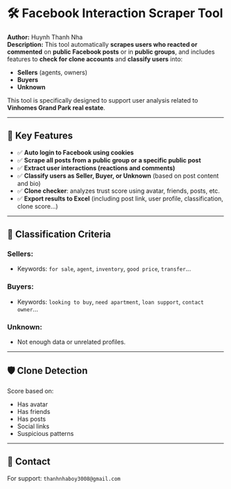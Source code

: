 # 🛠️ Facebook Interaction Scraper Tool

**Author:** Huynh Thanh Nha  
**Description:** This tool automatically **scrapes users who reacted or commented** on **public Facebook posts** or in **public groups**, and includes features to **check for clone accounts** and **classify users** into:

- **Sellers** (agents, owners)
- **Buyers**
- **Unknown**

This tool is specifically designed to support user analysis related to **Vinhomes Grand Park real estate**.

---

## 🔧 Key Features

- ✅ **Auto login to Facebook using cookies**
- ✅ **Scrape all posts from a public group or a specific public post**
- ✅ **Extract user interactions (reactions and comments)**
- ✅ **Classify users as Seller, Buyer, or Unknown** (based on post content and bio)
- ✅ **Clone checker**: analyzes trust score using avatar, friends, posts, etc.
- ✅ **Export results to Excel** (including post link, user profile, classification, clone score...)

---
## 🧠 Classification Criteria

### Sellers:
- Keywords: `for sale`, `agent`, `inventory`, `good price`, `transfer`...

### Buyers:
- Keywords: `looking to buy`, `need apartment`, `loan support`, `contact owner`...

### Unknown:
- Not enough data or unrelated profiles.

---

## 🛡️ Clone Detection

Score based on:
- Has avatar
- Has friends
- Has posts
- Social links
- Suspicious patterns

---


## 📧 Contact

For support: `thanhnhaboy3008@gmail.com`
